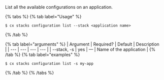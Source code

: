List all the available configurations on an application.

{% tabs %}
{% tab label="Usage" %}

```shell
$ cx stacks configuration list --stack <application name>
```
{% /tab %}
    
{% tab label="arguments" %}
| Argument | Required? | Default | Description |
|  ---  |  ---  |  ---  |  ---  |
| \--stack, -s <application name> | yes | — | Name of the application |
{% /tab %}
{% tab label="examples" %}

```shell
$ cx stacks configuration list -s my-app
```

{% /tab %}
{% /tabs %}